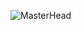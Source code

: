 ![MasterHead](https://user-images.githubusercontent.com/19890852/122103040-cedf1800-ce1e-11eb-97d8-b7dfaea706b8.jpg)

